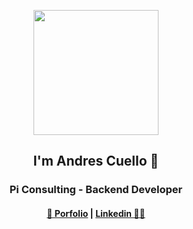 
<p align="center">
  <img align="center" width="200" src="https://avatars.githubusercontent.com/u/180297225?v=4" />
</p>
<h2 align="center">I'm Andres Cuello 👋 </h2>
<h3 align="center">Pi Consulting - Backend Developer</h3>

<h4 align="center"><a href="https://andrescuello.vercel.app/">👋 Porfolio</a>  |  <a href="https://www.linkedin.com/in/andres-cuello-a9a1b11bb/">Linkedin 👨‍💻</a></h4>
